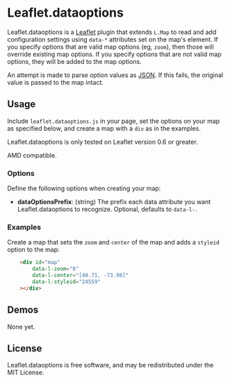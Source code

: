 Leaflet.dataoptions
===================

Leaflet.dataoptions is a [Leaflet][] plugin that extends `L.Map` to read and add
configuration settings using `data-*` attributes set on the map's element. If
you specify options that are valid map options (eg, `zoom`), then those will 
override existing map options. If you specify options that are not valid map 
options, they will be added to the map options.

An attempt is made to parse option values as [JSON][]. If this fails, the 
original value is passed to the map intact.


## Usage

Include `leaflet.dataoptions.js` in your page, set the options on your map as
specified below, and create a map with a `div` as in the examples.

Leaflet.dataoptions is only tested on Leaflet version 0.6 or greater.

AMD compatible.


### Options

Define the following options when creating your map:

 - **dataOptionsPrefix**: (string) The prefix each data attribute you want 
   Leaflet.dataoptions to recognize. Optional, defaults to `data-l-`.


### Examples

Create a map that sets the `zoom` and `center` of the map and adds a `styleid`
option to the map:

```html
    <div id="map"
        data-l-zoom="8"
        data-l-center="[40.71, -73.98]"
        data-l-styleid="24559"
    ></div>
```


## Demos

None yet.


## License

Leaflet.dataoptions is free software, and may be redistributed under the MIT
License.


 [Leaflet]: https://github.com/Leaflet/Leaflet
 [JSON]: http://json.org/
